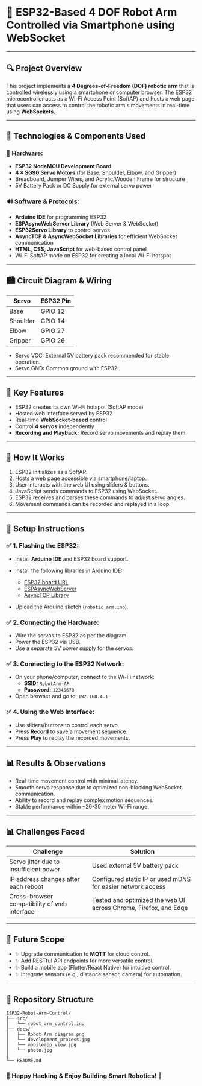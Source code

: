 
# 🤖 ESP32-Based 4 DOF Robot Arm Controlled via Smartphone using WebSocket

---

## 🔍 **Project Overview**
This project implements a **4 Degrees-of-Freedom (DOF) robotic arm** that is controlled wirelessly using a smartphone or computer browser. The ESP32 microcontroller acts as a Wi-Fi Access Point (SoftAP) and hosts a web page that users can access to control the robotic arm's movements in real-time using **WebSockets**.

---

## 🔧 **Technologies & Components Used**

### 🔌 Hardware:
- **ESP32 NodeMCU Development Board**
- **4 × SG90 Servo Motors** (for Base, Shoulder, Elbow, and Gripper)
- Breadboard, Jumper Wires, and Acrylic/Wooden Frame for structure
- 5V Battery Pack or DC Supply for external servo power

### 🔊 Software & Protocols:
- **Arduino IDE** for programming ESP32
- **ESPAsyncWebServer Library** (Web Server & WebSocket)
- **ESP32Servo Library** to control servos
- **AsyncTCP & AsyncWebSocket Libraries** for efficient WebSocket communication
- **HTML, CSS, JavaScript** for web-based control panel
- Wi-Fi SoftAP mode on ESP32 for creating a local Wi-Fi hotspot

---

## 🏙️ **Circuit Diagram & Wiring**

| Servo    | ESP32 Pin |
|------    |-----------|
| Base     | GPIO 12   |
| Shoulder | GPIO 14   |
| Elbow    | GPIO 27   |
| Gripper  | GPIO 26   |

- Servo VCC: External 5V battery pack recommended for stable operation.
- Servo GND: Common ground with ESP32.

---

## 🔑 **Key Features**
- ESP32 creates its own Wi-Fi hotspot (SoftAP mode)
- Hosted web interface served by ESP32
- Real-time **WebSocket-based** control
- Control **4 servos** independently
- **Recording and Playback:** Record servo movements and replay them

---

## 🔬 **How It Works**

1. ESP32 initializes as a SoftAP.
2. Hosts a web page accessible via smartphone/laptop.
3. User interacts with the web UI using sliders & buttons.
4. JavaScript sends commands to ESP32 using WebSocket.
5. ESP32 receives and parses these commands to adjust servo angles.
6. Movement commands can be recorded and replayed in a loop.

---

## 🔢 **Setup Instructions**

### ✅ 1. Flashing the ESP32:
- Install **Arduino IDE** and ESP32 board support.
- Install the following libraries in Arduino IDE:
  - [ESP32 board URL](https://dl.espressif.com/dl/package_esp32_index.json)
  - [ESPAsyncWebServer](https://www.youtube.com/redirect?event=video_description&redir_token=QUFFLUhqa2NfRFE1RGs2ajFOVFZMazVTWllHN0dVYkVMd3xBQ3Jtc0ttNlUxMjFWRWxuS2JqYTJBNVo2V2E3U1Q4alFaYmRYRGpYWXdZaWxxSDFmbUtwc2d5c0NZT25fa1dLUXFLem0yQVoyLVNKSEMzcXYwSkVqTU0wTktkdFhmVXFIY1RFZHJCc25FLU43c200ekFrOHRLZw&q=https%3A%2F%2Fgithub.com%2Fme-no-dev%2FESPAsyncWebServer%2Farchive%2Frefs%2Fheads%2Fmaster.zip&v=cVSvg6VQhGU)
  - [AsyncTCP Library](https://www.youtube.com/redirect?event=video_description&redir_token=QUFFLUhqbnZaYzlDa2xGbGVYYTF3em9rYWI4Tk9OZFVxUXxBQ3Jtc0tuSGJneEo2VTRBQ0lETHR0UmhfdE5vU2lvZWNjVDcyTGRhZUZhX3ZPUGxzUWh4bnJJTF83MzBGN053SEUxTlpYaGVub3JnTlNmTC16YnQyaDVJNHhOSnZaZjZMWG1BNUczSFRZa1IwVDdxYVBURWFnbw&q=https%3A%2F%2Fgithub.com%2Fme-no-dev%2FAsyncTCP%2Farchive%2Frefs%2Fheads%2Fmaster.zip&v=cVSvg6VQhGU)
  

- Upload the Arduino sketch (`robotic_arm.ino`).

### ✅ 2. Connecting the Hardware:
- Wire the servos to ESP32 as per the diagram
- Power the ESP32 via USB.
- Use a separate 5V power supply for the servos.

### ✅ 3. Connecting to the ESP32 Network:
- On your phone/computer, connect to the Wi-Fi network:
  - **SSID:** `RobotArm-AP`
  - **Password:** `12345678`
- Open browser and go to: `192.168.4.1`

### ✅ 4. Using the Web Interface:
- Use sliders/buttons to control each servo.
- Press **Record** to save a movement sequence.
- Press **Play** to replay the recorded movements.

---

## 📊 **Results & Observations**

- Real-time movement control with minimal latency.
- Smooth servo response due to optimized non-blocking WebSocket communication.
- Ability to record and replay complex motion sequences.
- Stable performance within ~20-30 meter Wi-Fi range.

---

## 📊 **Challenges Faced**

| Challenge                                    | Solution                                                          |
|--------------------------------------------- | ----------------------------------------------------------------- |
| Servo jitter due to insufficient power       | Used external 5V battery pack                                     |
| IP address changes after each reboot         | 	Configured static IP or used mDNS for easier network access      |
| Cross-browser compatibility of web interface | Tested and optimized the web UI across Chrome, Firefox, and Edge  |

---

## 🔄 **Future Scope**

- ✨ Upgrade communication to **MQTT** for cloud control.
- ✨ Add RESTful API endpoints for more versatile control.
- ✨ Build a mobile app (Flutter/React Native) for intuitive control.
- ✨ Integrate sensors (e.g., distance sensor, camera) for automation.

---

## 🔗 **Repository Structure**

```
ESP32-Robot-Arm-Control/
├── src/
│   └── robot_arm_control.ino
├── docs/
│   ├── Robot Arm diagram.png
│   └── development_process.jpg
│   └── mobileapp_view.jpg
│   └── photo.jpg
│
└── README.md
```


### 🚀 Happy Hacking & Enjoy Building Smart Robotics! 🚀
